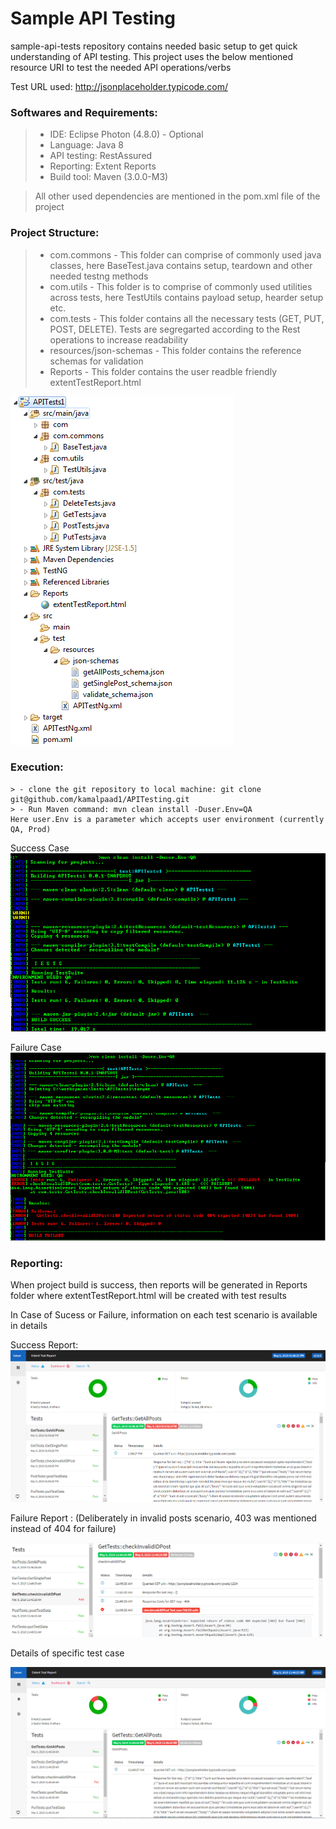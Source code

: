 # Sample API Testing
sample-api-tests repository contains needed basic setup to get quick understanding of API testing. This project uses the below mentioned resource URI to test the needed API operations/verbs

Test URL used: http://jsonplaceholder.typicode.com/

### Softwares and Requirements:

> - IDE: Eclipse Photon (4.8.0) - Optional
> - Language: Java 8
> - API testing: RestAssured
> - Reporting: Extent Reports
> - Build tool: Maven (3.0.0-M3)

> All other used dependencies are mentioned in the pom.xml file of the project
      
### Project Structure:
> - com.commons - This folder can comprise of commonly used java classes, here BaseTest.java contains setup, teardown and other needed testng methods  
> - com.utils - This folder is to comprise of commonly used utilities across tests, here TestUtils contains payload setup, hearder setup etc.
> - com.tests - This folder contains all the necessary tests (GET, PUT, POST, DELETE). Tests are segregarted according to the Rest operations to increase readability
> - resources/json-schemas - This folder contains the reference schemas for validation
> - Reports - This folder contains the user readble friendly extentTestReport.html

![Project Structure](https://github.com/kamalpaad1/sample-api-tests/blob/master/pics/projectStructure.png)

### Execution:

```
> - clone the git repository to local machine: git clone git@github.com/kamalpaad1/APITesting.git
> - Run Maven command: mvn clean install -Duser.Env=QA
Here user.Env is a parameter which accepts user environment (currently QA, Prod)

```

Success Case
![Success Scenario](https://github.com/kamalpaad1/sample-api-tests/blob/master/pics/successScenario.png)

Failure Case
![Error Scenario](https://github.com/kamalpaad1/sample-api-tests/blob/master/pics/errorScenario.png)

### Reporting:
When project build is success, then reports will be generated in Reports folder where extentTestReport.html will be created with test results

In Case of Sucess or Failure, information on each test scenario is available in details

Success Report:
![Success Report](https://github.com/kamalpaad1/sample-api-tests/blob/master/pics/successExtentReport.PNG)
      
Failure Report : (Deliberately in invalid posts scenario, 403 was mentioned instead of 404 for failure)

![Error Report](https://github.com/kamalpaad1/sample-api-tests/blob/master/pics/errorExtentReport.PNG)

Details of specific test case

![Error Details](https://github.com/kamalpaad1/sample-api-tests/blob/master/pics/extentReportDetails1.PNG)
